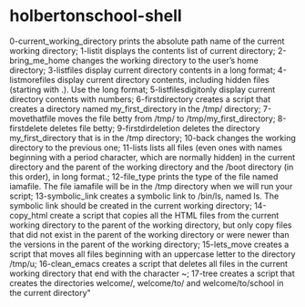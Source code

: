 # holbertonschool-shell
0-current_working_directory prints the absolute path name of the current working directory; 
1-listit displays the contents list of current directory; 
2-bring_me_home changes the working directory to the user’s home directory; 
3-listfiles display current directory contents in a long format; 
4-listmorefiles display current directory contents, including hidden files (starting with .). Use the long format; 
5-listfilesdigitonly display current directory contents with numbers; 
6-firstdirectory creates a script that creates a directory named my_first_directory in the /tmp/ directory; 
7-movethatfile moves the file betty from /tmp/ to /tmp/my_first_directory; 
8-firstdelete deletes file betty; 
9-firstdirdeletion deletes the directory my_first_directory that is in the /tmp directory; 
10-back changes the working directory to the previous one; 
11-lists lists all files (even ones with names beginning with a period character, which are normally hidden) in the current directory and the parent of the working directory and the /boot directory (in this order), in long format.; 
12-file_type prints the type of the file named iamafile. The file iamafile will be in the /tmp directory when we will run your script; 
13-symbolic_link creates a symbolic link to /bin/ls, named ls. The symbolic link should be created in the current working directory; 
14-copy_html create a script that copies all the HTML files from the current working directory to the parent of the working directory, but only copy files that did not exist in the parent of the working directory or were newer than the versions in the parent of the working directory; 
15-lets_move creates a script that moves all files beginning with an uppercase letter to the directory /tmp/u; 
16-clean_emacs creates a script that deletes all files in the current working directory that end with the character ~; 
17-tree creates a script that creates the directories welcome/, welcome/to/ and welcome/to/school in the current directory"
